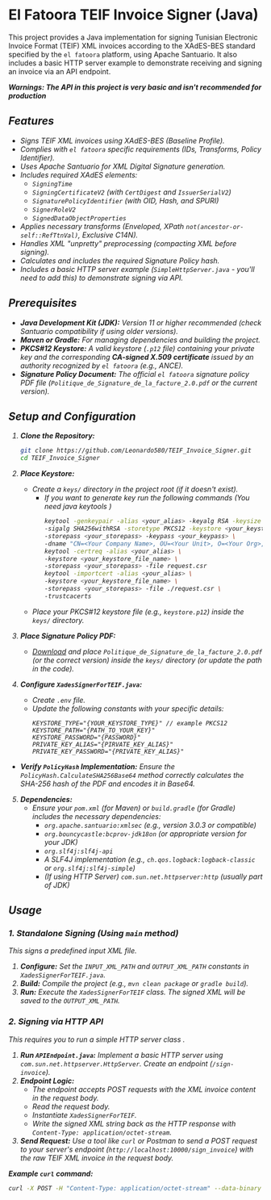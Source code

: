 # El Fatoora TEIF Invoice Signer (Java)

This project provides a Java implementation for signing Tunisian Electronic Invoice Format (TEIF) XML invoices according to the XAdES-BES standard specified by the `el fatoora` platform, using Apache Santuario. It also includes a basic HTTP server example to demonstrate receiving and signing an invoice via an API endpoint.

**<i>Warnings: The API in this project is very basic and isn't recommended for production<i>**
## Features

*   Signs TEIF XML invoices using XAdES-BES (Baseline Profile).
*   Complies with `el fatoora` specific requirements (IDs, Transforms, Policy Identifier).
*   Uses Apache Santuario for XML Digital Signature generation.
*   Includes required XAdES elements:
    *   `SigningTime`
    *   `SigningCertificateV2` (with `CertDigest` and `IssuerSerialV2`)
    *   `SignaturePolicyIdentifier` (with OID, Hash, and SPURI)
    *   `SignerRoleV2`
    *   `SignedDataObjectProperties`
*   Applies necessary transforms (Enveloped, XPath `not(ancestor-or-self::RefTtnVal)`, Exclusive C14N).
*   Handles XML "unpretty" preprocessing (compacting XML before signing).
*   Calculates and includes the required Signature Policy hash.
*   Includes a basic HTTP server example (`SimpleHttpServer.java` - *you'll need to add this*) to demonstrate signing via API.

## Prerequisites

*   **Java Development Kit (JDK):** Version 11 or higher recommended (check Santuario compatibility if using older versions).
*   **Maven or Gradle:** For managing dependencies and building the project.
*   **PKCS#12 Keystore:** A valid keystore (`.p12` file) containing your private key and the corresponding **CA-signed X.509 certificate** issued by an authority recognized by `el fatoora` (e.g., ANCE).
*   **Signature Policy Document:** The official `el fatoora` signature policy PDF file (`Politique_de_Signature_de_la_facture_2.0.pdf` or the current version).

## Setup and Configuration

1.  **Clone the Repository:**
    ```bash
    git clone https://github.com/Leonardo580/TEIF_Invoice_Signer.git
    cd TEIF_Invoice_Signer
    ```

2.  **Place Keystore:**
    *   Create a `keys/` directory in the project root (if it doesn't exist).
        * If you want to generate key run the following commands (You need java keytools )
            ```bash 
          keytool -genkeypair -alias <your_alias> -keyalg RSA -keysize 3072 \
          -sigalg SHA256withRSA -storetype PKCS12 -keystore <your_keystore_file_name> \
          -storepass <your_storepass> -keypass <your_keypass> \
          -dname "CN=<Your Company Name>, OU=<Your Unit>, O=<Your Org>, L=<Your City>, ST=<Your State>, C=TN"
          keytool -certreq -alias <your_alias> \ 
          -keystore <your_keystore_file_name> \
          -storepass <your_storepass> -file request.csr
          keytool -importcert -alias <your_alias> \
          -keystore <your_keystore_file_name> \
          -storepass <your_storepass> -file ./request.csr \
          -trustcacerts
        
    *   Place your PKCS#12 keystore file (e.g., `keystore.p12`) inside the `keys/` directory.

3.  **Place Signature Policy PDF:**
    *   [Download](https://www.tradenet.com.tn/wp-content/uploads/simple-file-list/Politique_de_Signature_de_la_facture_2.0.pdf) and place `Politique_de_Signature_de_la_facture_2.0.pdf` (or the correct version) inside the `keys/` directory (or update the path in the code).

4.  **Configure `XadesSignerForTEIF.java`:**
    *   Create `.env` file.
    *   Update the following constants with your specific details:
        ```dotenv
        KEYSTORE_TYPE="{YOUR_KEYSTORE_TYPE}" // example PKCS12
        KEYSTORE_PATH="{PATH_TO_YOUR_KEY}"  
        KEYSTORE_PASSWORD="{PASSWORD}"
        PRIVATE_KEY_ALIAS="{PIRVATE_KEY_ALIAS}"
        PRIVATE_KEY_PASSWORD="{PRIVATE_KEY_ALIAS}"
    
*   **Verify `PolicyHash` Implementation:** Ensure the `PolicyHash.CalculateSHA256Base64` method correctly calculates the SHA-256 hash of the PDF and encodes it in Base64.

5.  **Dependencies:**
    *   Ensure your `pom.xml` (for Maven) or `build.gradle` (for Gradle) includes the necessary dependencies:
        *   `org.apache.santuario:xmlsec` (e.g., version 3.0.3 or compatible)
        *   `org.bouncycastle:bcprov-jdk18on` (or appropriate version for your JDK)
        *   `org.slf4j:slf4j-api`
        *   A SLF4J implementation (e.g., `ch.qos.logback:logback-classic` or `org.slf4j:slf4j-simple`)
        *   (If using HTTP Server) `com.sun.net.httpserver:http` (usually part of JDK)

## Usage

### 1. Standalone Signing (Using `main` method)

This signs a predefined input XML file.

1.  **Configure:** Set the `INPUT_XML_PATH` and `OUTPUT_XML_PATH` constants in `XadesSignerForTEIF.java`.
2.  **Build:** Compile the project (e.g., `mvn clean package` or `gradle build`).
3.  **Run:** Execute the `XadesSignerForTEIF` class. The signed XML will be saved to the `OUTPUT_XML_PATH`.

### 2. Signing via HTTP API

This requires you to run a simple HTTP server class .


1.  **Run `APIEndpoint.java`:** Implement a basic HTTP server using `com.sun.net.httpserver.HttpServer`. Create an endpoint (`/sign-invoice`).
2.  **Endpoint Logic:**
    *   The endpoint accepts POST requests with the XML invoice content in the request body.
    *   Read the request body.
    *   Instantiate `XadesSignerForTEIF`.
    *   Write the signed XML string back as the HTTP response with `Content-Type: application/octet-stream`.
3.  **Send Request:** Use a tool like `curl` or Postman to send a POST request to your server's endpoint (`http://localhost:10000/sign_invoice`) with the raw TEIF XML invoice in the request body.

**Example `curl` command:**

```bash
curl -X POST -H "Content-Type: application/octet-stream" --data-binary "@path/to/your/invoice.xml" http://localhost:10000/sign-invoice -o signed_invoice_from_api.xml